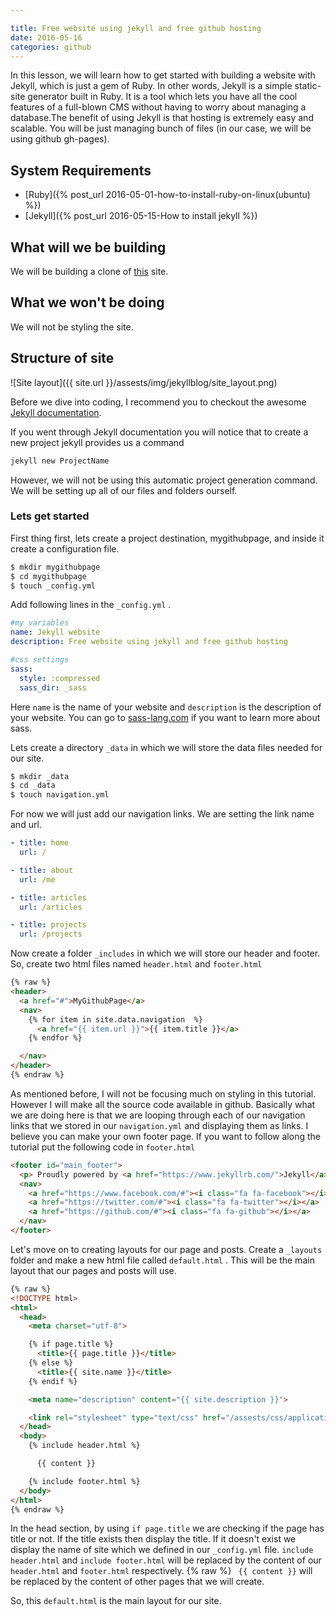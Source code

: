 ```yaml
---

title: Free website using jekyll and free github hosting
date: 2016-05-16
categories: github
---
```


In this lesson, we will learn how to get started with building a website with Jekyll, which is just a gem of Ruby. In other words, Jekyll is a simple static-site generator built in Ruby. It is a tool which lets you have all the cool features of a full-blown CMS without having to worry about managing a database.The benefit of using Jekyll is that hosting is extremely easy and scalable. You will be just managing bunch of files (in our case, we will be using github gh-pages).

## System Requirements
- [Ruby]({% post_url 2016-05-01-how-to-install-ruby-on-linux(ubuntu) %})
- [Jekyll]({% post_url 2016-05-15-How to install jekyll %})

## What will we be building
We will be building a clone of [this](http://www.aadeshshrestha.me) site.

## What we won't be doing
We will not be styling the site.

## Structure of site
![Site layout]({{ site.url }}/assests/img/jekyllblog/site_layout.png)

Before we dive into coding, I recommend you to checkout the awesome [Jekyll documentation](https://jekyllrb.com/docs/quickstart/).

If you went through Jekyll documentation you will notice that to create a new project jekyll provides us a command

``` bash
jekyll new ProjectName
```

However, we will not be using this automatic project generation command. We will be setting up all of our files and folders ourself.

### Lets get started
First thing first, lets create a project destination, mygithubpage, and inside it create a configuration file.

``` bash
$ mkdir mygithubpage
$ cd mygithubpage
$ touch _config.yml
```
Add following lines in the `_config.yml` .

``` yml
#my variables
name: Jekyll website
description: Free website using jekyll and free github hosting

#css settings
sass:
  style: :compressed
  sass_dir: _sass
```

Here `name` is the name of your website and `description` is the description of your website. You can go to [sass-lang.com](sass-lang.com/documentation/file.SASS_REFERENCE.html) if you want to learn more about sass.

Lets create a directory `_data` in which we will store the data files needed for our site.

``` bash
$ mkdir _data
$ cd _data
$ touch navigation.yml
```
For now we will just add our navigation links. We are setting the link name and url.

``` yml
- title: home
  url: /

- title: about
  url: /me

- title: articles
  url: /articles

- title: projects
  url: /projects
```

Now create a folder `_includes` in which we will store our header and footer. So, create two html files named `header.html` and `footer.html`

``` html
{% raw %}
<header>
  <a href="#">MyGithubPage</a>
  <nav>
    {% for item in site.data.navigation  %}
      <a href="{{ item.url }}">{{ item.title }}</a>
    {% endfor %}

  </nav>
</header>
{% endraw %}
```

As mentioned before, I will not be focusing much on styling in this tutorial. However I will make all the source code available in github.
Basically what we are doing here is that we are looping through each of our navigation links that we stored in our `navigation.yml` and displaying them as links. I believe you can make your own footer page. If you want to follow along the tutorial put the following code in `footer.html`

``` html
<footer id="main_footer">
  <p> Proudly powered by <a href="https://www.jekyllrb.com/">Jekyll</a> and <a href="https://www.github.com">Github</a> &copy; 2016 Your Name</p>
  <nav>
    <a href="https://www.facebook.com/#"><i class="fa fa-facebook"></i></a>
    <a href="https://twitter.com/#"><i class="fa fa-twitter"></i></a>
    <a href="https://github.com/#"><i class="fa fa-github"></i></a>
  </nav>
</footer>
```

Let's move on to creating layouts for our page and posts. Create a `_layouts` folder and make a new html file called `default.html` . This will be the main layout that our pages and posts will use.

```html
{% raw %}
<!DOCTYPE html>
<html>
  <head>
    <meta charset="utf-8">

    {% if page.title %}
      <title>{{ page.title }}</title>
    {% else %}
      <title>{{ site.name }}</title>
    {% endif %}

    <meta name="description" content="{{ site.description }}">

    <link rel="stylesheet" type="text/css" href="/assests/css/applications.css">
  </head>
  <body>
    {% include header.html %}

      {{ content }}

    {% include footer.html %}
  </body>
</html>
{% endraw %}
```

In the head section, by using `if page.title` we are checking if the page has title or not. If the title exists then display the title. If it doesn't exist we display the name of site which we defined in our `_config.yml` file. `include header.html` and `include footer.html` will be replaced by the content of our `header.html` and `footer.html` respectively. {% raw %} ` {{ content }}` will be replaced by the content of other pages that we will create.

So, this `default.html` is the main layout for our site.
